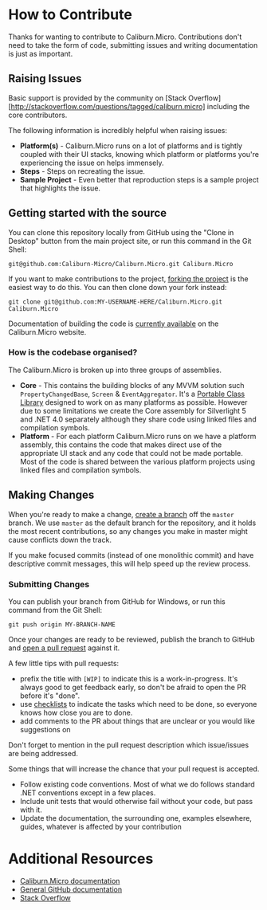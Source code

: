 # How to Contribute

Thanks for wanting to contribute to Caliburn.Micro. Contributions don't need to take the form of code, submitting issues and writing documentation is just as important.

## Raising Issues

Basic support is provided by the community on [Stack Overflow][http://stackoverflow.com/questions/tagged/caliburn.micro] including the core contributors.

The following information is incredibly helpful when raising issues:

 - **Platform(s)** - Caliburn.Micro runs on a lot of platforms and is tightly coupled with their UI stacks, knowing which platform or platforms you're experiencing the issue on helps immensely.
 - **Steps** - Steps on recreating the issue.
 - **Sample Project** - Even better that reproduction steps is a sample project that highlights the issue.

## Getting started with the source

You can clone this repository locally from GitHub using the "Clone in Desktop" 
button from the main project site, or run this command in the Git Shell:

`git@github.com:Caliburn-Micro/Caliburn.Micro.git Caliburn.Micro`

If you want to make contributions to the project, [forking the project](https://help.github.com/articles/fork-a-repo) is the easiest way to do this. You can then clone down your fork instead:

`git clone git@github.com:MY-USERNAME-HERE/Caliburn.Micro.git Caliburn.Micro`

Documentation of building the code is [currently available](http://caliburnmicro.com/documentation/build) on the Caliburn.Micro website.

### How is the codebase organised?

The Caliburn.Micro is broken up into three groups of assemblies.

 - **Core** - This contains the building blocks of any MVVM solution such `PropertyChangedBase`, `Screen` & `EventAggregator`. It's a [Portable Class Library](http://msdn.microsoft.com/en-us/library/gg597391.aspx) designed to work on as many platforms as possible. However due to some limitations we create the Core assembly for Silverlight 5 and .NET 4.0 separately although they share code using linked files and compilation symbols.
 - **Platform** - For each platform Caliburn.Micro runs on we have a platform assembly, this contains the code that makes direct use of the appropriate UI stack and any code that could not be made portable. Most of the code is shared between the various platform projects using linked files and compilation symbols.

## Making Changes

When you're ready to make a change, 
[create a branch](https://help.github.com/articles/fork-a-repo#create-branches) 
off the `master` branch. We use `master` as the default branch for the 
repository, and it holds the most recent contributions, so any changes you make
in master might cause conflicts down the track.

If you make focused commits (instead of one monolithic commit) and have descriptive
commit messages, this will help speed up the review process.

### Submitting Changes

You can publish your branch from GitHub for Windows, or run this command from
the Git Shell:

`git push origin MY-BRANCH-NAME`

Once your changes are ready to be reviewed, publish the branch to GitHub and
[open a pull request](https://help.github.com/articles/using-pull-requests) 
against it.

A few little tips with pull requests:

 - prefix the title with `[WIP]` to indicate this is a work-in-progress. It's
   always good to get feedback early, so don't be afraid to open the PR before it's "done".
 - use [checklists](https://github.com/blog/1375-task-lists-in-gfm-issues-pulls-comments) 
   to indicate the tasks which need to be done, so everyone knows how close you are to done.
 - add comments to the PR about things that are unclear or you would like suggestions on

Don't forget to mention in the pull request description which issue/issues are 
being addressed.

Some things that will increase the chance that your pull request is accepted.

* Follow existing code conventions. Most of what we do follows standard .NET
  conventions except in a few places.
* Include unit tests that would otherwise fail without your code, but pass with 
  it.
* Update the documentation, the surrounding one, examples elsewhere, guides, 
  whatever is affected by your contribution

# Additional Resources

* [Caliburn.Micro documentation](http://caliburnmicro.com/documentation/)
* [General GitHub documentation](http://help.github.com/)
* [Stack Overflow](http://stackoverflow.com/questions/tagged/caliburn.micro)